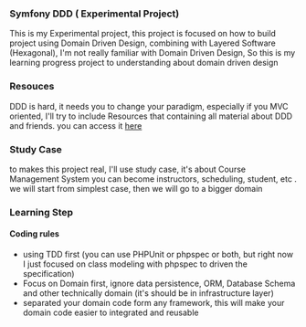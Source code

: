 ### Symfony DDD ( Experimental Project)


This is my Experimental project, this project is focused on how to build project using Domain Driven Design, combining with Layered Software (Hexagonal), I'm not really familiar with Domain Driven Design, So this is my learning progress project to understanding about domain driven design

### Resouces
DDD is hard, it needs you to change your paradigm, especially if you MVC oriented, I'll try to include Resources that containing all material about DDD and friends. you can access it [here](LearnSources/README.md)

### Study Case
to makes this project real, I'll use study case, it's about Course Management System you can become instructors, scheduling, student, etc . we will start from simplest case, then we will go to a bigger domain

### Learning Step
#### Coding rules
  - using TDD first (you can use PHPUnit or phpspec or both, but right now I just focused on class modeling with phpspec to driven the specification)
  - Focus on Domain first, ignore data persistence, ORM, Database Schema and other technically domain (it's should be in infrastructure layer)
  - separated your domain code form any framework, this will make your domain code easier to integrated and reusable
